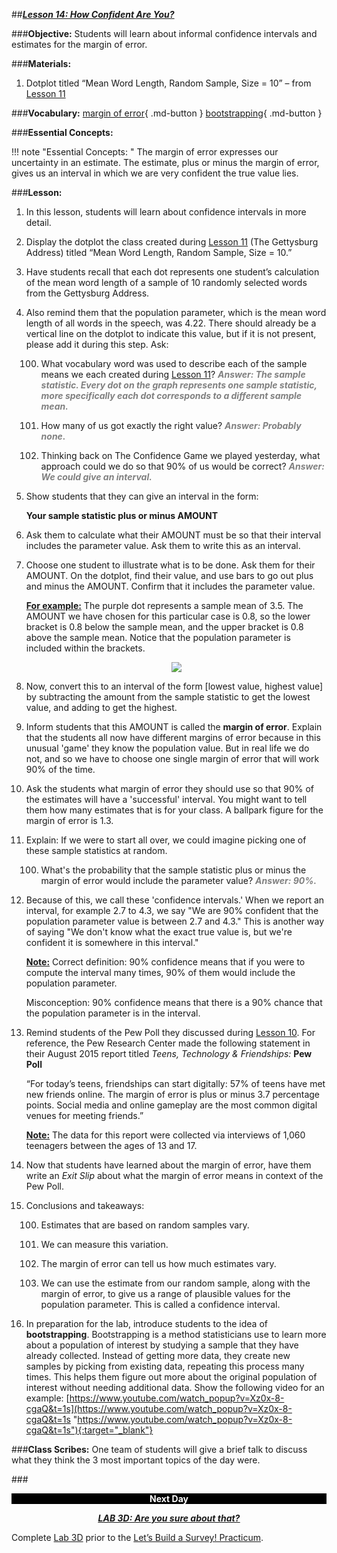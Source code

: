 ##***<u>Lesson 14: How Confident Are You?</u>***

###**Objective:**
Students will learn about informal confidence intervals and estimates for the margin of error.

###**Materials:**
1. Dotplot titled “Mean Word Length, Random Sample, Size = 10” – from [Lesson 11](lesson11.md)

###**Vocabulary:**
[margin of error](../../vocabulary/unit3/#margin-of-error "tells you how many percentage points your results will differ from the real population value"){ .md-button }
[bootstrapping](../../vocabulary/unit3/#bootstrapping "where we take random samples of really large samples"){ .md-button }

###**Essential Concepts:**

!!! note "Essential Concepts: "
    The margin of error expresses our uncertainty in an estimate. The estimate, plus or
    minus the margin of error, gives us an interval in which we are very confident the true value lies.

###**Lesson:**
1. In this lesson, students will learn about confidence intervals in more detail.

2. Display the dotplot the class created during [Lesson 11](lesson11.md) (The Gettysburg Address) titled “Mean
Word Length, Random Sample, Size = 10.”

3. Have students recall that each dot represents one student’s calculation of the mean word length
of a sample of 10 randomly selected words from the Gettysburg Address.

4. Also remind them that the population parameter, which is the mean word length of all words in the
speech, was 4.22. There should already be a vertical line on the dotplot to indicate this value, but
if it is not present, please add it during this step. Ask:

    100. What vocabulary word was used to describe each of the sample means we each created
    during [Lesson 11](lesson11.md)? <span style="color:grey">***Answer: The sample statistic. Every dot on the graph represents one
    sample statistic, more specifically each dot corresponds to a different sample
    mean.***</span>

    100. How many of us got exactly the right value? <span style="color:grey">***Answer: Probably none.***</span>

    100. Thinking back on The Confidence Game we played yesterday, what approach could we
    do so that 90% of us would be correct? <span style="color:grey">***Answer: We could give an interval.***</span>

5. Show students that they can give an interval in the form:

    **Your sample statistic plus or minus AMOUNT**

6. Ask them to calculate what their AMOUNT must be so that their interval includes the parameter
value. Ask them to write this as an interval.

7. Choose one student to illustrate what is to be done. Ask them for their AMOUNT. On the dotplot,
find their value, and use bars to go out plus and minus the AMOUNT. Confirm that it includes the
parameter value.

    **<u>For example:</u>** The purple dot represents a sample mean of 3.5. The AMOUNT we have
    chosen for this particular case is 0.8, so the lower bracket is 0.8 below the sample mean,
    and the upper bracket is 0.8 above the sample mean. Notice that the population
    parameter is included within the brackets.

    <center><img src="../../img/31407.png" /></center>

8. Now, convert this to an interval of the form [lowest value, highest value] by subtracting the
amount from the sample statistic to get the lowest value, and adding to get the highest.

9. Inform students that this AMOUNT is called the **margin of error**. Explain that the students all now
have different margins of error because in this unusual 'game' they know the population value.
But in real life we do not, and so we have to choose one single margin of error that will work 90%
of the time.

10. Ask the students what margin of error they should use so that 90% of the estimates will have a
'successful' interval. You might want to tell them how many estimates that is for your class. A
ballpark figure for the margin of error is 1.3.

11. Explain: If we were to start all over, we could imagine picking one of these sample statistics at
random.

    100. What's the probability that the sample statistic plus or minus the margin of error would
    include the parameter value? <span style="color:grey">***Answer: 90%.***</span>

12. Because of this, we call these 'confidence intervals.' When we report an interval, for example 2.7
to 4.3, we say "We are 90% confident that the population parameter value is between 2.7 and
4.3." This is another way of saying "We don't know what the exact true value is, but we're
confident it is somewhere in this interval."

    **<u>Note:</u>** Correct definition: 90% confidence means that if you were to compute the interval many times, 90% of them would include the population parameter.

    Misconception: 90% confidence means that there is a 90% chance that the population parameter is in the interval.

13. Remind students of the Pew Poll they discussed during [Lesson 10](lesson10.md). For reference, the Pew
Research Center made the following statement in their August 2015 report titled *Teens,
Technology & Friendships:* **Pew Poll**

    “For today’s teens, friendships can start digitally: 57% of teens have met new friends
    online. The margin of error is plus or minus 3.7 percentage points. Social media and
    online gameplay are the most common digital venues for meeting friends.”

    **<u>Note:</u>** The data for this report were collected via interviews of 1,060 teenagers between the ages
    of 13 and 17.

14. Now that students have learned about the margin of error, have them write an *Exit Slip* about
what the margin of error means in context of the Pew Poll.

15. Conclusions and takeaways:

    100. Estimates that are based on random samples vary.

    100. We can measure this variation.

    100. The margin of error can tell us how much estimates vary.

    100. We can use the estimate from our random sample, along with the margin of error, to give
    us a range of plausible values for the population parameter. This is called a confidence
    interval.

16. In preparation for the lab, introduce students to the idea of **bootstrapping**. Bootstrapping is a method statisticians use to learn more about a population of interest by studying a sample that they have already collected. Instead of getting more data, they create new samples by picking from existing data, repeating this process many times. This helps them figure out more about the original population of interest without needing additional data. Show the following video for an example: [https://www.youtube.com/watch_popup?v=Xz0x-8-cgaQ&t=1s](https://www.youtube.com/watch_popup?v=Xz0x-8-cgaQ&t=1s "https://www.youtube.com/watch_popup?v=Xz0x-8-cgaQ&t=1s"){:target="_blank"}

###**Class Scribes:**
One team of students will give a brief talk to discuss what they think the 3 most important topics of the
day were.

###<p style="background: black; color: white; text-align: center;">**Next Day**</p>
***<center>[<u>LAB 3D: Are you sure about that?</u>](lab3d.md)</center>***

Complete [Lab 3D](lab3d.md) prior to the [Let’s Build a Survey! Practicum](practicum2.md).